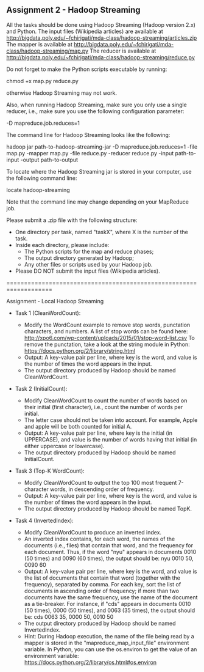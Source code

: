 Assignment 2 - Hadoop Streaming
---------------------------------------

All the tasks should be done using Hadoop Streaming (Hadoop version 2.x) and Python.
The input files (Wikipedia articles) are available at http://bigdata.poly.edu/~fchirigati/mda-class/hadoop-streaming/articles.zip
The mapper is available at http://bigdata.poly.edu/~fchirigati/mda-class/hadoop-streaming/map.py
The reducer is available at http://bigdata.poly.edu/~fchirigati/mda-class/hadoop-streaming/reduce.py

Do not forget to make the Python scripts executable by running:

  chmod +x map.py reduce.py

otherwise Hadoop Streaming may not work.

Also, when running Hadoop Streaming, make sure you only use a single reducer, i.e., make sure you use the following configuration parameter:

  -D mapreduce.job.reduces=1

The command line for Hadoop Streaming looks like the following:

  hadoop jar path-to-hadoop-streaming-jar -D mapreduce.job.reduces=1 -file map.py -mapper map.py -file reduce.py -reducer reduce.py -input path-to-input -output path-to-output

To locate where the Hadoop Streaming jar is stored in your computer, use the following command line:

  locate hadoop-streaming

Note that the command line may change depending on your MapReduce job.

Please submit a .zip file with the following structure:
  - One directory per task, named "taskX", where X is the number of the task.
  - Inside each directory, please include:
    - The Python scripts for the map and reduce phases;
    - The output directory generated by Hadoop;
    - Any other files or scripts used by your Hadoop job.
  - Please DO NOT submit the input files (Wikipedia articles).

===================================================================

Assignment - Local Hadoop Streaming

- Task 1 (CleanWordCount):
  - Modify the WordCount example to remove stop words, punctation characters, and numbers.
    A list of stop words can be found here: http://xpo6.com/wp-content/uploads/2015/01/stop-word-list.csv
    To remove the punctation, take a look at the string module in Python: https://docs.python.org/2/library/string.html
  - Output: A key-value pair per line, where key is the word, and value is the number of times the word appears in the input.
  - The output directory produced by Hadoop should be named CleanWordCount.

- Task 2 (InitialCount):
  - Modify CleanWordCount to count the number of words based on their initial (first character), i.e., count the number of words per initial.
  - The letter case should not be taken into account. For example, Apple and apple will be both counted for initial A.
  - Output: A key-value pair per line, where key is the initial (in UPPERCASE), and value is the number of words having that initial (in either uppercase or lowercase).
  - The output directory produced by Hadoop should be named InitialCount.

- Task 3 (Top-K WordCount):
  - Modify CleanWordCount to output the top 100 most frequent 7-character words, in descending order of frequency.
  - Output: A key-value pair per line, where key is the word, and value is the number of times the word appears in the input.
  - The output directory produced by Hadoop should be named TopK.

- Task 4 (InvertedIndex):
  - Modify CleanWordCount to produce an inverted index.
  - An inverted index contains, for each word, the names of the documents (i.e., files) that contain that word, and the frequency for each document. Thus, if the word "nyu" appears in documents 0010 (50 times) and 0090 (60 times), the output should be:
    nyu    0010 50, 0090 60
  - Output: A key-value pair per line, where key is the word, and value is the list of documents that contain that word (together with the frequency), separated by comma. For each key, sort the list of documents in ascending order of frequency; if more than two documents have the same frequency, use the name of the document as a tie-breaker. For instance, if "cds" appears in documents 0010 (50 times), 0000 (50 times), and 0063 (35 times), the output should be:
    cds    0063 35, 0000 50, 0010 50
  - The output directory produced by Hadoop should be named InvertedIndex.
  - Hint: During Hadoop execution, the name of the file being read by a mapper is stored in the "mapreduce_map_input_file" environment variable. In Python, you can use the os.environ to get the value of an environment variable: https://docs.python.org/2/library/os.html#os.environ